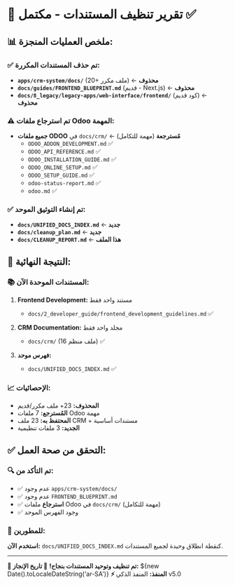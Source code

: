 # 🧹 تقرير تنظيف المستندات - مكتمل ✅

## 📊 ملخص العمليات المنجزة:

### ✅ تم حذف المستندات المكررة:
- **`apps/crm-system/docs/`** (20+ ملف مكرر) ← **محذوف**
- **`docs/guides/FRONTEND_BLUEPRINT.md`** (قديم - Next.js) ← **محذوف**
- **`docs/8_legacy/legacy-apps/web-interface/frontend/`** (كود قديم) ← **محذوف**

### ⚠️ تم استرجاع ملفات Odoo المهمة:
- **جميع ملفات ODOO** في `docs/crm/` ← **مُسترجعة** (مهمة للتكامل)
  - `ODOO_ADDON_DEVELOPMENT.md` ✅
  - `ODOO_API_REFERENCE.md` ✅
  - `ODOO_INSTALLATION_GUIDE.md` ✅
  - `ODOO_ONLINE_SETUP.md` ✅
  - `ODOO_SETUP_GUIDE.md` ✅
  - `odoo-status-report.md` ✅
  - `odoo.md` ✅

### ✅ تم إنشاء التوثيق الموحد:
- **`docs/UNIFIED_DOCS_INDEX.md`** ← **جديد**
- **`docs/cleanup_plan.md`** ← **جديد**
- **`docs/CLEANUP_REPORT.md`** ← **هذا الملف**

## 🎯 النتيجة النهائية:

### 📚 المستندات الموحدة الآن:
1. **Frontend Development:** مستند واحد فقط
   - `docs/2_developer_guide/frontend_development_guidelines.md` ✅

2. **CRM Documentation:** مجلد واحد فقط
   - `docs/crm/` (16 ملف منظم) ✅

3. **فهرس موحد:** 
   - `docs/UNIFIED_DOCS_INDEX.md` ✅

### 📈 الإحصائيات:
- **المحذوف:** 23+ ملف مكرر/قديم
- **المُسترجع:** 7 ملفات Odoo مهمة
- **المحتفظ به:** 23 ملف CRM + مستندات أساسية
- **الجديد:** 3 ملفات تنظيمية

## ✅ التحقق من صحة العمل:

### 🔍 تم التأكد من:
- ✅ عدم وجود `apps/crm-system/docs/`
- ✅ عدم وجود `FRONTEND_BLUEPRINT.md`
- ✅ **استرجاع** ملفات Odoo في `docs/crm/` (مهمة للتكامل)
- ✅ وجود الفهرس الموحد

### 📖 للمطورين:
**استخدم الآن:** `docs/UNIFIED_DOCS_INDEX.md` كنقطة انطلاق وحيدة لجميع المستندات.

---

**🎊 تم تنظيف وتوحيد المستندات بنجاح!**
**📅 تاريخ الإنجاز:** ${new Date().toLocaleDateString('ar-SA')}
**⚡ المنفذ:** المنفذ الذكي v5.0